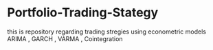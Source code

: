 # Portfolio-Trading-Stategy
this is repository regarding trading stregies using econometric models ARIMA , GARCH , VARMA , Cointegration
